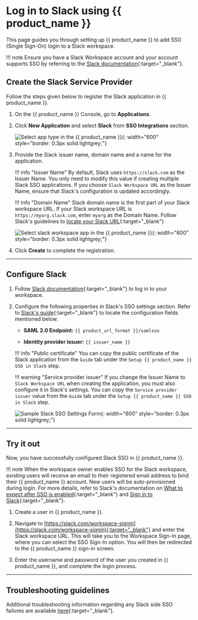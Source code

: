 # Log in to Slack using {{ product_name }}

This page guides you through setting up {{ product_name }} to add SSO (Single Sign-On) login to a Slack workspace.

!!! note
    Ensure you have a Slack Workspace account and your account supports SSO by referring to the [Slack documentation](https://slack.com/intl/en-gb/help/articles/203772216-SAML-single-sign-on){:target="_blank"}.

## Create the Slack Service Provider

Follow the steps given below to register the Slack application in {{ product_name }}.

1. On the {{ product_name }} Console, go to **Applications**.

2. Click **New Application** and select **Slack** from **SSO Integrations** section.

    ![Select app type in the {{ product_name }}]({{base_path}}/assets/img/guides/authentication/sso-integrations/common/add-app.png){: width="600" style="border: 0.3px solid lightgrey;"}

3. Provide the Slack issuer name, domain name and a name for the application.

    !!! info "Issuer Name"
        By default, Slack uses `https://slack.com` as the Issuer Name. You only need to modify this value if creating multiple Slack SSO applications. If you choose `Slack Workspace URL` as the Issuer Name, ensure that Slack's configuration is updated accordingly.

    !!! info "Domain Name"
        Slack domain name is the first part of your Slack workspace URL. If your Slack workspace URL is `https://myorg.slack.com`, enter `myorg` as the Domain Name. Follow Slack's guidelines to [locate your Slack URL](https://slack.com/intl/en-gb/help/articles/221769328-Locate-your-Slack-URL-or-ID){:target="_blank"}

    ![Select slack workspace app in the {{ product_name }}]({{base_path}}/assets/img/guides/authentication/sso-integrations/slack/add-slack-app.png){: width="600" style="border: 0.3px solid lightgrey;"}

4. Click **Create** to complete the registration.

-----

## Configure Slack

1. Follow [Slack documentation](https://slack.com/intl/en-gb/help/articles/212681477-Sign-in-to-Slack){:target="_blank"} to log in to your workspace.

2. Configure the following properties in Slack's SSO settings section. Refer to [Slack's guide](https://slack.com/intl/en-gb/help/articles/203772216-SAML-single-sign-on#step-2u58-set-up-saml-sso){:target="_blank"} to locate the configuration fields mentioned below.

    - **SAML 2.0 Endpoint:**
      `{{ product_url_format }}/samlsso`

    - **Identity provider issuer:**
      `{{ issuer_name }}`
   
    !!! info "Public certificate"
        You can copy the public certificate of the Slack application from the `Guide` tab under the `Setup {{ product_name }} SSO in Slack` step.

    !!! warning "Service provider issuer"
        If you change the Issuer Name to `Slack Workspace URL` when creating the application, you must also configure it in Slack's settings. You can copy the `Service provider issuer` value from the `Guide` tab under the `Setup {{ product_name }} SSO in Slack` step.

    ![Sample Slack SSO Settings Form]({{base_path}}/assets/img/guides/authentication/sso-integrations/slack/sso-fill-slack.png){: width="600" style="border: 0.3px solid lightgrey;"}

-----

## Try it out

Now, you have successfully configured Slack SSO in {{ product_name }}.

!!! note
    When the workspace owner enables SSO for the Slack workspace, existing users will receive an email to their registered email address to bind their {{ product_name }} account. New users will be auto-provisioned during login. For more details, refer to Slack's documentation on [What to expect after SSO is enabled](https://slack.com/intl/en-gb/help/articles/203772216-SAML-single-sign-on#what-to-expect){:target="_blank"} and [Sign in to Slack](https://slack.com/intl/en-gb/help/articles/212681477-Sign-in-to-Slack){:target="_blank"}.

1. Create a user in {{ product_name }}.

2. Navigate to [https://slack.com/workspace-signin](https://slack.com/workspace-signin){:target="_blank"} and enter the Slack workspace URL. This will take you to the Workspace Sign-In page, where you can select the SSO Sign-In option. You will then be redirected to the {{ product_name }} sign-in screen.

3. Enter the username and password of the user you created in {{ product_name }}, and complete the login process.

-----

## Troubleshooting guidelines

Additional troubleshooting information regarding any Slack side SSO failures are available [here](https://slack.com/intl/en-gb/help/articles/360037402653-Troubleshoot-SAML-authorisation-errors){:target="_blank"}.

